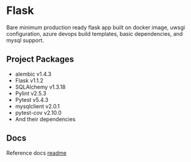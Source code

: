 # Flask
Bare minimum production ready flask app built on docker image, uwsgi configuration, azure devops build templates, basic dependencies, and mysql support.
## Project Packages
- alembic v1.4.3
- Flask v1.1.2
- SQLAlchemy v1.3.18
- Pylint v2.5.3
- Pytest v5.4.3
- mysqlclient v2.0.1
- pytest-cov v2.10.0
- And their dependencies
## Docs
Reference docs [readme](./docs/README.md)
